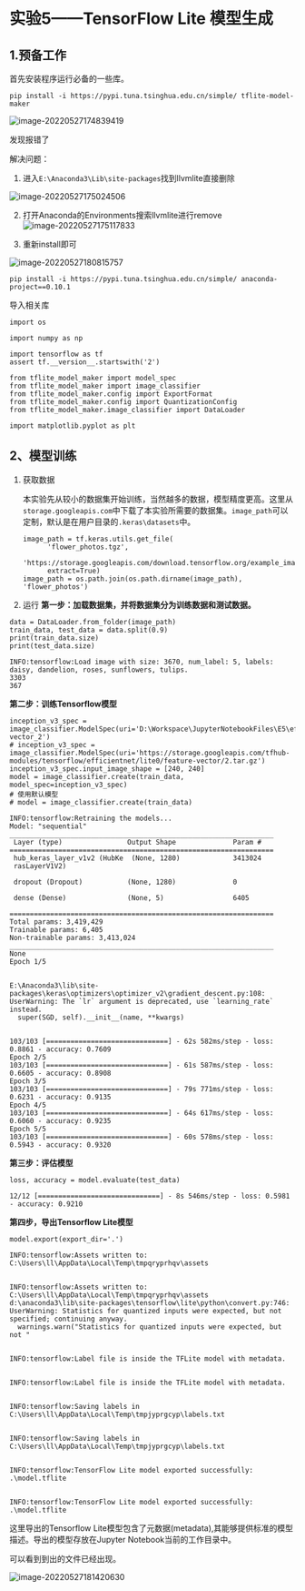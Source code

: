 # 实验5——TensorFlow Lite 模型生成

## 1.预备工作

首先安装程序运行必备的一些库。

```
pip install -i https://pypi.tuna.tsinghua.edu.cn/simple/ tflite-model-maker
```

![image-20220527174839419](C:/Users/Godxin/AppData/Roaming/Typora/typora-user-images/image-20220527174839419.png)

发现报错了

解决问题：

1. 进入`E:\Anaconda3\Lib\site-packages`找到llvmlite直接删除

![image-20220527175024506](%E5%AE%9E%E9%AA%8C5%E2%80%94%E2%80%94TensorFlow%20Lite%20%E6%A8%A1%E5%9E%8B%E7%94%9F%E6%88%90.assets/image-20220527175024506.png)

2. 打开Anaconda的Environments搜索llvmlite进行remove
   ![image-20220527175117833](%E5%AE%9E%E9%AA%8C5%E2%80%94%E2%80%94TensorFlow%20Lite%20%E6%A8%A1%E5%9E%8B%E7%94%9F%E6%88%90.assets/image-20220527175117833.png)

3. 重新install即可

![image-20220527180815757](%E5%AE%9E%E9%AA%8C5%E2%80%94%E2%80%94TensorFlow%20Lite%20%E6%A8%A1%E5%9E%8B%E7%94%9F%E6%88%90.assets/image-20220527180815757.png)

```
pip install -i https://pypi.tuna.tsinghua.edu.cn/simple/ anaconda-project==0.10.1
```

导入相关库

```
import os

import numpy as np

import tensorflow as tf
assert tf.__version__.startswith('2')

from tflite_model_maker import model_spec
from tflite_model_maker import image_classifier
from tflite_model_maker.config import ExportFormat
from tflite_model_maker.config import QuantizationConfig
from tflite_model_maker.image_classifier import DataLoader

import matplotlib.pyplot as plt
```

## 2、模型训练

1. 获取数据

   本实验先从较小的数据集开始训练，当然越多的数据，模型精度更高。这里从`storage.googleapis.com`中下载了本实验所需要的数据集。`image_path`可以定制，默认是在用户目录的`.keras\datasets`中。

   ```
   image_path = tf.keras.utils.get_file(
         'flower_photos.tgz',
         'https://storage.googleapis.com/download.tensorflow.org/example_images/flower_photos.tgz',
         extract=True)
   image_path = os.path.join(os.path.dirname(image_path), 'flower_photos')
   ```

   

2. 运行
   **第一步：加载数据集，并将数据集分为训练数据和测试数据。**

```
data = DataLoader.from_folder(image_path)
train_data, test_data = data.split(0.9)
print(train_data.size)
print(test_data.size)
```

```
INFO:tensorflow:Load image with size: 3670, num_label: 5, labels: daisy, dandelion, roses, sunflowers, tulips.
3303
367
```

**第二步：训练Tensorflow模型**

```
inception_v3_spec = image_classifier.ModelSpec(uri='D:\Workspace\JupyterNotebookFiles\E5\efficientnet_lite0_feature-vector_2')
# inception_v3_spec = image_classifier.ModelSpec(uri='https://storage.googleapis.com/tfhub-modules/tensorflow/efficientnet/lite0/feature-vector/2.tar.gz')
inception_v3_spec.input_image_shape = [240, 240]
model = image_classifier.create(train_data, model_spec=inception_v3_spec)
# 使用默认模型
# model = image_classifier.create(train_data)
```

```
INFO:tensorflow:Retraining the models...
Model: "sequential"
_________________________________________________________________
 Layer (type)                Output Shape              Param #   
=================================================================
 hub_keras_layer_v1v2 (HubKe  (None, 1280)             3413024   
 rasLayerV1V2)                                                   
                                                                 
 dropout (Dropout)           (None, 1280)              0         
                                                                 
 dense (Dense)               (None, 5)                 6405      
                                                                 
=================================================================
Total params: 3,419,429
Trainable params: 6,405
Non-trainable params: 3,413,024
_________________________________________________________________
None
Epoch 1/5


E:\Anaconda3\lib\site-packages\keras\optimizers\optimizer_v2\gradient_descent.py:108: UserWarning: The `lr` argument is deprecated, use `learning_rate` instead.
  super(SGD, self).__init__(name, **kwargs)


103/103 [==============================] - 62s 582ms/step - loss: 0.8861 - accuracy: 0.7609
Epoch 2/5
103/103 [==============================] - 61s 587ms/step - loss: 0.6605 - accuracy: 0.8908
Epoch 3/5
103/103 [==============================] - 79s 771ms/step - loss: 0.6231 - accuracy: 0.9135
Epoch 4/5
103/103 [==============================] - 64s 617ms/step - loss: 0.6060 - accuracy: 0.9235
Epoch 5/5
103/103 [==============================] - 60s 578ms/step - loss: 0.5943 - accuracy: 0.9320
```

**第三步：评估模型**

```
loss, accuracy = model.evaluate(test_data)
```

```
12/12 [==============================] - 8s 546ms/step - loss: 0.5981 - accuracy: 0.9210
```

**第四步，导出Tensorflow Lite模型**

```
model.export(export_dir='.')
```

```
INFO:tensorflow:Assets written to: C:\Users\ll\AppData\Local\Temp\tmpqryprhqv\assets


INFO:tensorflow:Assets written to: C:\Users\ll\AppData\Local\Temp\tmpqryprhqv\assets
d:\anaconda3\lib\site-packages\tensorflow\lite\python\convert.py:746: UserWarning: Statistics for quantized inputs were expected, but not specified; continuing anyway.
  warnings.warn("Statistics for quantized inputs were expected, but not "


INFO:tensorflow:Label file is inside the TFLite model with metadata.


INFO:tensorflow:Label file is inside the TFLite model with metadata.


INFO:tensorflow:Saving labels in C:\Users\ll\AppData\Local\Temp\tmpjyprgcyp\labels.txt


INFO:tensorflow:Saving labels in C:\Users\ll\AppData\Local\Temp\tmpjyprgcyp\labels.txt


INFO:tensorflow:TensorFlow Lite model exported successfully: .\model.tflite


INFO:tensorflow:TensorFlow Lite model exported successfully: .\model.tflite

```

这里导出的Tensorflow Lite模型包含了元数据(metadata),其能够提供标准的模型描述。导出的模型存放在Jupyter Notebook当前的工作目录中。

可以看到到出的文件已经出现。

![image-20220527181420630](%E5%AE%9E%E9%AA%8C5%E2%80%94%E2%80%94TensorFlow%20Lite%20%E6%A8%A1%E5%9E%8B%E7%94%9F%E6%88%90.assets/image-20220527181420630.png)